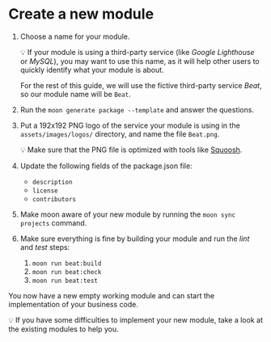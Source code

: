 # Create a new module

1. Choose a name for your module.

    💡 If your module is using a third-party service (like _Google Lighthouse_ or _MySQL_), you may want to use this name, as it will help other users to quickly identify what your module is about.

    For the rest of this guide, we will use the fictive third-party service _Beat_, so our module name will be `Beat`.

2. Run the `moon generate package --template` and answer the questions.

3. Put a 192x192 PNG logo of the service your module is using in the `assets/images/logos/` directory, and name the file `Beat.png`.

    💡 Make sure that the PNG file is optimized with tools like [Squoosh](https://squoosh.app/).

4. Update the following fields of the package.json file:
    - `description`
    - `license`
    - `contributors`

5. Make moon aware of your new module by running the `moon sync projects` command.

6. Make sure everything is fine by building your module and run the _lint_ and _test_ steps:
    1. `moon run beat:build`
    2. `moon run beat:check`
    3. `moon run beat:test`

You now have a new empty working module and can start the implementation of your business code.

💡 If you have some difficulties to implement your new module, take a look at the existing modules to help you.
